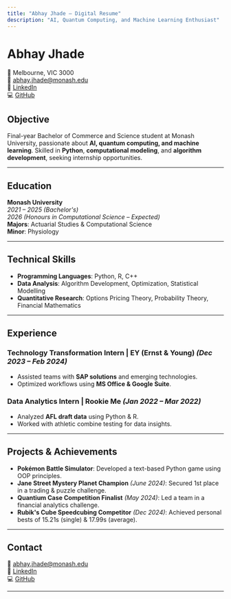 ```yaml
---
title: "Abhay Jhade – Digital Resume"
description: "AI, Quantum Computing, and Machine Learning Enthusiast"
---
```


# **Abhay Jhade**
📍 Melbourne, VIC 3000  
📧 [abhay.jhade@monash.edu](mailto:abhay.jhade@monash.edu)  
🔗 [LinkedIn](https://www.linkedin.com/in/abhayjhade/)  
💻 [GitHub](https://github.com/abhayjhade)

## **Objective**
Final-year Bachelor of Commerce and Science student at Monash University, passionate about **AI, quantum computing, and machine learning**. Skilled in **Python**, **computational modeling**, and **algorithm development**, seeking internship opportunities.

---

## **Education**
**Monash University**  
*2021 – 2025 (Bachelor's)*  
*2026 (Honours in Computational Science – Expected)*  
**Majors**: Actuarial Studies & Computational Science  
**Minor**: Physiology  

---

## **Technical Skills**
- **Programming Languages**: Python, R, C++  
- **Data Analysis**: Algorithm Development, Optimization, Statistical Modelling  
- **Quantitative Research**: Options Pricing Theory, Probability Theory, Financial Mathematics  

---

## **Experience**
### **Technology Transformation Intern** | EY (Ernst & Young) *(Dec 2023 – Feb 2024)*
- Assisted teams with **SAP solutions** and emerging technologies.
- Optimized workflows using **MS Office & Google Suite**.

### **Data Analytics Intern** | Rookie Me *(Jan 2022 – Mar 2022)*
- Analyzed **AFL draft data** using Python & R.
- Worked with athletic combine testing for data insights.

---

## **Projects & Achievements**
- **Pokémon Battle Simulator**: Developed a text-based Python game using OOP principles.
- **Jane Street Mystery Planet Champion** *(June 2024)*: Secured 1st place in a trading & puzzle challenge.
- **Quantium Case Competition Finalist** *(May 2024)*: Led a team in a financial analytics challenge.
- **Rubik's Cube Speedcubing Competitor** *(Dec 2024)*: Achieved personal bests of 15.21s (single) & 17.99s (average).

---

## **Contact**
📧 [abhay.jhade@monash.edu](mailto:abhay.jhade@monash.edu)  
🔗 [LinkedIn](https://www.linkedin.com/in/abhayjhade/)  
💻 [GitHub](https://github.com/abhayjhade)

---
